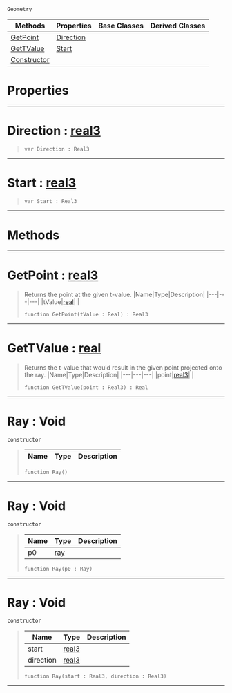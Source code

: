  `Geometry`

|Methods|Properties|Base Classes|Derived Classes|
|---|---|---|---|
|[ GetPoint](https://github.com/PlasmaEngine/PlasmaDocs/tree/master/docs/C%2B%2B/code_reference/class_reference/ray.markdown#getpoint-plasma-engine-doc)|[ Direction](https://github.com/PlasmaEngine/PlasmaDocs/tree/master/docs/C%2B%2B/code_reference/class_reference/ray.markdown#direction-plasma-engine-do)| | |
|[ GetTValue](https://github.com/PlasmaEngine/PlasmaDocs/tree/master/docs/C%2B%2B/code_reference/class_reference/ray.markdown#gettvalue-plasma-engine-do)|[ Start](https://github.com/PlasmaEngine/PlasmaDocs/tree/master/docs/C%2B%2B/code_reference/class_reference/ray.markdown#start-plasma-engine-docume)| | |
|[ Constructor](https://github.com/PlasmaEngine/PlasmaDocs/tree/master/docs/C%2B%2B/code_reference/class_reference/ray.markdown#ray-void)| | | |


 #  Properties


---  
 #  Direction : [real3](https://github.com/PlasmaEngine/PlasmaDocs/tree/master/docs/C%2B%2B/code_reference/lightning_base_types/real3.markdown)

> 
> ``` lang=cpp, name=Lightning
> var Direction : Real3


---  
 #  Start : [real3](https://github.com/PlasmaEngine/PlasmaDocs/tree/master/docs/C%2B%2B/code_reference/lightning_base_types/real3.markdown)

> 
> ``` lang=cpp, name=Lightning
> var Start : Real3


---  
 #  Methods


---  
 #  GetPoint : [real3](https://github.com/PlasmaEngine/PlasmaDocs/tree/master/docs/C%2B%2B/code_reference/lightning_base_types/real3.markdown)

> Returns the point at the given t-value.
> |Name|Type|Description|
> |---|---|---|
> |tValue|[real](https://github.com/PlasmaEngine/PlasmaDocs/tree/master/docs/C%2B%2B/code_reference/lightning_base_types/real.markdown)| |
> ``` lang=cpp, name=Lightning
> function GetPoint(tValue : Real) : Real3
> ``` 


---  
 #  GetTValue : [real](https://github.com/PlasmaEngine/PlasmaDocs/tree/master/docs/C%2B%2B/code_reference/lightning_base_types/real.markdown)

> Returns the t-value that would result in the given point projected onto the ray.
> |Name|Type|Description|
> |---|---|---|
> |point|[real3](https://github.com/PlasmaEngine/PlasmaDocs/tree/master/docs/C%2B%2B/code_reference/lightning_base_types/real3.markdown)| |
> ``` lang=cpp, name=Lightning
> function GetTValue(point : Real3) : Real
> ``` 


---  
 #  Ray : Void

 `constructor`

> 
> |Name|Type|Description|
> |---|---|---|
> ``` lang=cpp, name=Lightning
> function Ray()
> ``` 


---  
 #  Ray : Void

 `constructor`

> 
> |Name|Type|Description|
> |---|---|---|
> |p0|[ray](https://github.com/PlasmaEngine/PlasmaDocs/tree/master/docs/C%2B%2B/code_reference/class_reference/ray.markdown)| |
> ``` lang=cpp, name=Lightning
> function Ray(p0 : Ray)
> ``` 


---  
 #  Ray : Void

 `constructor`

> 
> |Name|Type|Description|
> |---|---|---|
> |start|[real3](https://github.com/PlasmaEngine/PlasmaDocs/tree/master/docs/C%2B%2B/code_reference/lightning_base_types/real3.markdown)| |
> |direction|[real3](https://github.com/PlasmaEngine/PlasmaDocs/tree/master/docs/C%2B%2B/code_reference/lightning_base_types/real3.markdown)| |
> ``` lang=cpp, name=Lightning
> function Ray(start : Real3, direction : Real3)
> ``` 


---  
 

 